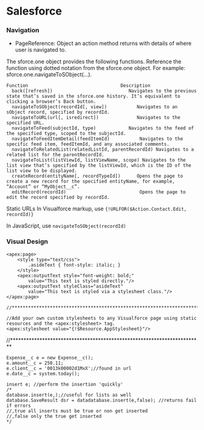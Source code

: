 # Salesforce

### Navigation
- PageReference: Object an action method returns with details of where user is navigated to.

The sforce.one object provides the following functions. Reference the function using dotted notation from the sforce.one object. For example: sforce.one.navigateToSObject(...).
```
Function	                              Description
  back(​[refresh])	                          Navigates to the previous state that’s saved in the sforce.one history. It’s equivalent to clicking a browser’s Back button.
  navigateToSObject(​recordId​[, view])	          Navigates to an sObject record, specified by recordId.
  navigateToURL(​url​[, isredirect])	          Navigates to the specified URL.
  navigateToFeed(​subjectId, type)	          Navigates to the feed of the specified type, scoped to the subjectId.
  navigateToFeedItemDetail(​feedItemId)	          Navigates to the specific feed item, feedItemId, and any associated comments.
  navigateToRelatedList(​relatedListId, parentRecordId)	Navigates to a related list for the parentRecordId.
  navigateToList(​listViewId​, listViewName, scope)	Navigates to the list view that’s specified by the listViewId, which is the ID of the list view to be displayed.
  createRecord(​entityName​[, recordTypeId])	  Opens the page to create a new record for the specified entityName, for example, “Account” or “MyObject__c”.
  editRecord(​recordId)	                          Opens the page to edit the record specified by recordId.
```
Static URLs
In Visualforce markup, use ```{!URLFOR($Action.Contact.Edit, recordId)}```

In JavaScript, use ```navigateToSObject(recordId)```

### Visual Design
```
<apex:page>
    <style type="text/css">
        .asideText { font-style: italic; }
    </style>
    <apex:outputText style="font-weight: bold;" 
        value="This text is styled directly."/>
    <apex:outputText styleClass="asideText" 
        value="This text is styled via a stylesheet class."/>
</apex:page>

//************************************************************************

//Add your own custom stylesheets to any Visualforce page using static resources and the <apex:stylesheet> tag.
<apex:stylesheet value="{!$Resource.AppStylesheet}"/>
```
//************************************************************************
```
Expense__c e = new Expense__c();
e.amount__c = 250.11;
e.client__c = '0013k00002d1MxX';//found in url
e.date__c = system.today();

insert e; //perform the insertion 'quickly'
/*
database.insert(e,);//useful for lists as well
database.SaveResult dsr = datadatabase.insert(e,false); //returns fail if errors
//,true all inserts must be true or non get inserted
//,false only the true get inserted
*/
```
